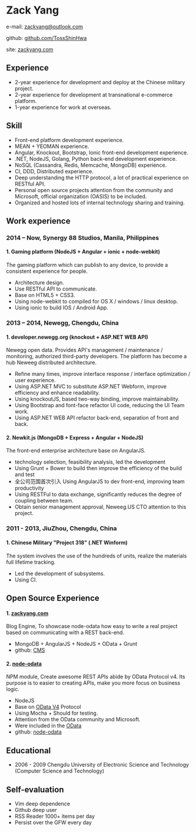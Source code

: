 # Zack Yange-mail: [zackyang@outlook.com](mailto:zackyang@outlook.com)github: [github.com/TossShinHwa](https://github.com/TossShinHwa)site: [zackyang.com](https://zackyang.com)

## Experience
* 2-year experience for development and deploy at the Chinese military project.* 2-year experience for development at transnational e-commerce platform.
* 1-year experience for work at overseas.## Skill* Front-end platform development experience.* MEAN + YEOMAN experience.* Angular, Knockout, Bootstrap, Ionic front-end development experience.* .NET, NodeJS, Golang, Python back-end development experience.* NoSQL (Cassandra, Redis, Memcache, MongoDB) experience.* CI, DDD, Distributed experience.* Deep understanding the HTTP protocol, a lot of practical experience on RESTful API.* Personal open source projects attention from the community and Microsoft, official organization (OASIS) to be included.* Organized and hosted lots of internal technology sharing and training.## Work experience### 2014 – Now, Synergy 88 Studios, Manila, Philippines#### 1. Gaming platform (NodeJS + Angular + ionic + node-webkit)The gaming platform which can publish to any device, to provide a consistent experience  for people.* Architecture design.* Use RESTful API to communicate.* Base on HTML5 + CSS3.
* Using node-webkit to compiled for OS X / windows / linux desktop.
* Using ionic to build IOS / Android App.### 2013 – 2014, Newegg, Chengdu, China
#### 1. developer.newegg.org (knockout + ASP.NET WEB API)
Newegg open data. Provides API's management / maintenance / monitoring, authorized third-party developers. The platform has become a hub Neweeg distributed architecture.
* Refine many times, improve interface response / interface optimization / user experience.* Using ASP.NET MVC to substitute ASP.NET Webform, improve efficiency and enhance readability.* Using knockoutJS, based two-way binding, improve maintainability.* Using Bootstrap and font-face refactor UI code, reducing the UI Team work.* Using ASP.NET WEB API refactor back-end, separation of front and back.
#### 2. Newkit.js (MongoDB + Express + Angular + NodeJS)The front-end enterprise architecture base on AngularJS.* technology selection, feasibility analysis, led the development* Using Grunt + Bower to build then improve the efficiency of the build and test* 全公司范围首次引入 Using AngularJS to dev front-end, improving team productivity* Using RESTFul to data exchange, significantly reduces the degree of coupling between team.* Obtain senior management approval, Neweeg.US CTO attention to this project.
### 2011 - 2013, JiuZhou, Chengdu, China
#### 1. Chinese Military "Project 318" (.NET Winform)

The system involves the use of the hundreds of units, realize the materials full lifetime tracking.* Led the development of subsystems.* Using CI.## Open Source Experience
#### 1. [zackyang.com](http://zackyang.com)
Blog Engine, To showcase node-odata how easy to write a real project based on communicating with a REST back-end.

* MongoDB  + AngularJS + NodeJS + OData + Grunt* github: [CMS](https://github.com/TossShinHwa/CMS)
#### 2. [node-odata](https://www.npmjs.org/package/node-odata)NPM module, Create awesome REST APIs abide by OData Protocol v4. Its purpose is to easier to creating APIs, make you more focus on business logic.

* NodeJS* Base on [OData V4](http://docs.oasis-open.org/odata/odata/v4.0/odata-v4.0-part1-protocol.html) Protocol* Using Mocha + Should for testing.
* Attention from the OData community and Microsoft.
* Were included in the [OData](http://www.odata.org/libraries/)* github: [node-odata](https://github.com/TossShinHwa/node-odata)## Educational* 2006 - 2009 Chengdu University of Electronic Science and Technology (Computer Science and Technology)## Self-evaluation* Vim deep dependence* Github deep user* RSS Reader 1000+ items per day
* Persist over the GFW every day
